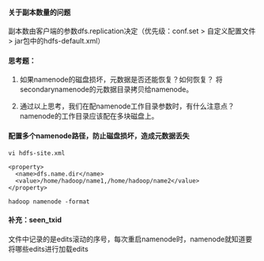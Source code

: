 #### 关于副本数量的问题
副本数由客户端的参数dfs.replication决定（优先级：conf.set > 自定义配置文件 > jar包中的hdfs-default.xml）

#### 思考题：
1. 如果namenode的磁盘损坏，元数据是否还能恢复？如何恢复？
将secondarynamenode的元数据目录拷贝给namenode。

2. 通过以上思考，我们在配namenode工作目录参数时，有什么注意点？
namenode的工作目录应该配在多块磁盘上。

#### 配置多个namenode路径，防止磁盘损坏，造成元数据丢失
```
vi hdfs-site.xml

<property>
  <name>dfs.name.dir</name>
  <value>/home/hadoop/name1,/home/hadoop/name2</value>
</property>

hadoop namenode -format
```

#### 补充：seen_txid
文件中记录的是edits滚动的序号，每次重启namenode时，namenode就知道要将哪些edits进行加载edits